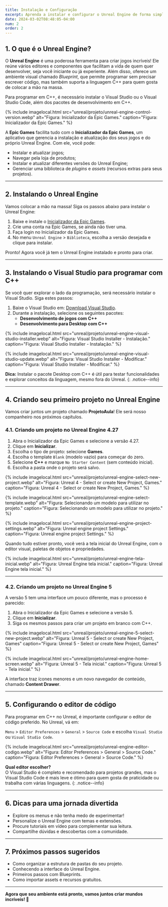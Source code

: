 ```yaml
---
title: Instalação e Configuração
excerpt: Aprenda a instalar e configurar o Unreal Engine de forma simples e divertida!
date: 2024-03-02T08:48:05-04:00
num: 2
order: 2
---
```


## 1. O que é o Unreal Engine?

O **Unreal Engine** é uma poderosa ferramenta para criar jogos incríveis! Ele reúne vários editores e componentes que facilitam a vida de quem quer desenvolver, seja você iniciante ou já experiente. Além disso, oferece um ambiente visual chamado *Blueprint*, que permite programar sem precisar escrever código, mas também suporta a linguagem C++ para quem gosta de colocar a mão na massa.

Para programar em C++, é necessário instalar o Visual Studio ou o Visual Studio Code, além dos pacotes de desenvolvimento em C++.

{% include imagelocal.html
    src="unreal/projeto/unreal-engine-control-version.webp"
    alt="Figura: Inicializador da Epic Games."
    caption="Figura: Inicializador da Epic Games."
%}

A **Epic Games** facilita tudo com o **Inicializador da Epic Games**, um aplicativo que gerencia a instalação e atualização dos seus jogos e do próprio Unreal Engine. Com ele, você pode:

- Instalar e atualizar jogos;
- Navegar pela loja de produtos;
- Instalar e atualizar diferentes versões do Unreal Engine;
- Gerenciar uma biblioteca de *plugins* e *assets* (recursos extras para seus projetos).

---

## 2. Instalando o Unreal Engine

Vamos colocar a mão na massa! Siga os passos abaixo para instalar o Unreal Engine:

1. Baixe e instale o [Inicializador da Epic Games](https://www.epicgames.com/store/pt-BR/download).
2. Crie uma conta na Epic Games, se ainda não tiver uma.
3. Faça login no Inicializador da Epic Games.
4. No menu `Unreal Engine` > `Biblioteca`, escolha a versão desejada e clique para instalar.

Pronto! Agora você já tem o Unreal Engine instalado e pronto para criar.

---

## 3. Instalando o Visual Studio para programar com C++

Se você quer explorar o lado da programação, será necessário instalar o Visual Studio. Siga estes passos:

1. Baixe o Visual Studio em: [Download Visual Studio](https://visualstudio.microsoft.com/pt-br/).
2. Durante a instalação, selecione os seguintes pacotes:
   - **Desenvolvimento de jogos com C++**
   - **Desenvolvimento para Desktop com C++**

{% include imagelocal.html
    src="unreal/projeto/unreal-engine-visual-studio-installer.webp"
    alt="Figura: Visual Studio Installer - Instalação."
    caption="Figura: Visual Studio Installer - Instalação."
%}

{% include imagelocal.html
    src="unreal/projeto/unreal-engine-visual-studio-update.webp"
    alt="Figura: Visual Studio Installer - Modificar."
    caption="Figura: Visual Studio Installer - Modificar."
%}

**Dica:** Instalar o pacote Desktop com C++ é útil para testar funcionalidades e explorar conceitos da linguagem, mesmo fora do Unreal.
{: .notice--info}

---

## 4. Criando seu primeiro projeto no Unreal Engine

Vamos criar juntos um projeto chamado **ProjetoAula**! Ele será nosso companheiro nos próximos capítulos.

### 4.1. Criando um projeto no Unreal Engine 4.27

1. Abra o Inicializador da Epic Games e selecione a versão 4.27.
2. Clique em **Inicializar**.
3. Escolha o tipo de projeto: selecione **Games**.
4. Escolha o template `Blank` (modelo vazio) para começar do zero.
5. Selecione **C++** e marque `No Starter Content` (sem conteúdo inicial).
6. Escolha a pasta onde o projeto será salvo.

{% include imagelocal.html
    src="unreal/projeto/unreal-engine-select-new-project.webp"
    alt="Figura: Unreal 4 - Select or create New Project, Games."
    caption="Figura: Unreal 4 - Select or create New Project, Games."
%}

{% include imagelocal.html
    src="unreal/projeto/unreal-engine-select-template.webp"
    alt="Figura: Selecionando um modelo para utilizar no projeto."
    caption="Figura: Selecionando um modelo para utilizar no projeto."
%}

{% include imagelocal.html
    src="unreal/projeto/unreal-engine-project-settings.webp"
    alt="Figura: Unreal engine project Settings."
    caption="Figura: Unreal engine project Settings."
%}

Quando tudo estiver pronto, você verá a tela inicial do Unreal Engine, com o editor visual, paletas de objetos e propriedades.

{% include imagelocal.html
    src="unreal/projeto/unreal-engine-tela-inicial.webp"
    alt="Figura: Unreal Engine tela inicial."
    caption="Figura: Unreal Engine tela inicial."
%}

---

### 4.2. Criando um projeto no Unreal Engine 5

A versão 5 tem uma interface um pouco diferente, mas o processo é parecido:

1. Abra o Inicializador da Epic Games e selecione a versão 5.
2. Clique em **Inicializar**.
3. Siga os mesmos passos para criar um projeto em branco com C++.

{% include imagelocal.html
    src="unreal/projeto/unreal-engine-5-select-new-project.webp"
    alt="Figura: Unreal 5 - Select or create New Project, Games"
    caption="Figura: Unreal 5 - Select or create New Project, Games"
%}

{% include imagelocal.html
    src="unreal/projeto/unreal-engine-home-screen.webp"
    alt="Figura: Unreal 5 - Tela inicial."
    caption="Figura: Unreal 5 - Tela inicial."
%}

A interface traz ícones menores e um novo navegador de conteúdo, chamado **Content Drawer**.

---

## 5. Configurando o editor de código

Para programar em C++ no Unreal, é importante configurar o editor de código preferido. No Unreal, vá em:

`Menu` > `Editor Preferences` > `General` > `Source Code` e escolha `Visual Studio` ou `Visual Studio Code`.

{% include imagelocal.html
    src="unreal/projeto/unreal-engine-editor-codigo.webp"
    alt="Figura: Editor Preferences > General > Source Code."
    caption="Figura: Editor Preferences > General > Source Code."
%}

**Qual editor escolher?**  
O Visual Studio é completo e recomendado para projetos grandes, mas o Visual Studio Code é mais leve e ótimo para quem gosta de praticidade ou trabalha com várias linguagens.
{: .notice--info}

---

## 6. Dicas para uma jornada divertida

- Explore os menus e não tenha medo de experimentar!
- Personalize o Unreal Engine com temas e extensões.
- Procure tutoriais em vídeo para complementar sua leitura.
- Compartilhe dúvidas e descobertas com a comunidade.

---

## 7. Próximos passos sugeridos

- Como organizar a estrutura de pastas do seu projeto.
- Conhecendo a interface do Unreal Engine.
- Primeiros passos com Blueprints.
- Como importar assets e recursos gratuitos.

---

**Agora que seu ambiente está pronto, vamos juntos criar mundos incríveis! 🚀**
